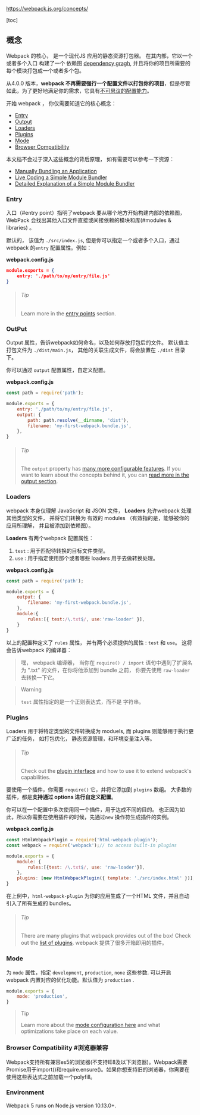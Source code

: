 https://webpack.js.org/concepts/

[toc]

## 概念

Webpack 的核心， 是一个现代JS 应用的静态资源打包器。 
在其内部，它以一个或者多个入口 构建了一个 依赖图 [dependency gragh](https://webpack.js.org/concepts/dependency-graph/), 并且将你的项目所需要的每个模块打包成一个或者多个包。 

从4.0.0 版本，**webpack 不再需要强行一个配置文件以打包你的项目**，但是尽管如此，为了更好地满足你的需求，它具有[不可思议的配置能力](https://webpack.js.org/configuration)。 

开始 webpack ， 你仅需要知道它的核心概念：

- [Entry](https://webpack.js.org/concepts/#entry)
- [Output](https://webpack.js.org/concepts/#output)
- [Loaders](https://webpack.js.org/concepts/#loaders)
- [Plugins](https://webpack.js.org/concepts/#plugins)
- [Mode](https://webpack.js.org/concepts/#mode)
- [Browser Compatibility](https://webpack.js.org/concepts/#browser-compatibility)

本文档不会过于深入这些概念的背后原理， 如有需要可以参考一下资源：

- [Manually Bundling an Application](https://www.youtube.com/watch?v=UNMkLHzofQI)
- [Live Coding a Simple Module Bundler](https://www.youtube.com/watch?v=Gc9-7PBqOC8)
- [Detailed Explanation of a Simple Module Bundler](https://github.com/ronami/minipack)

### Entry

入口（#entry point）指明了webpack 要从哪个地方开始构建内部的依赖图，WebPack 会找出其他入口文件直接或间接依赖的模块和库(#modules & libraries) 。

默认的， 该值为 `./src/index.js`, 但是你可以指定一个或者多个入口，通过 webpack 的`entry` 配置属性。例如：

**webpack.config.js** 

```json
module.exports = {
    entry: './path/to/my/entry/file.js'
}
```

> ###### Tip
>
> Learn more in the [entry points](https://webpack.js.org/concepts/entry-points) section.

### OutPut

Output 属性，告诉webpack如何命名，以及如何存放打包后的文件。 默认值主打包文件为 `./dist/main.js`， 其他的关联生成文件，将会放置在 `./dist` 目录下。 

你可以通过 `output` 配置属性，自定义配置。 

**webpack.config.js**

```javascript
const path = require('path');

module.exports = {
    entry: './path/to/my/entry/file.js',
    output: {
        path: path.resolve(__dirname, 'dist'),
        filename: 'my-first-webpack.bundle.js',
    },
}
```

> ###### Tip
>
> The `output` property has [many more configurable features](https://webpack.js.org/configuration/output). If you want to learn about the concepts behind it, you can [read more in the output section](https://webpack.js.org/concepts/output).

### Loaders

webpack 本身仅理解 JavaScript 和 JSON 文件， **Loaders** 允许webpack 处理其他类型的文件， 并将它们转换为 有效的 modules （有效指的是，能够被你的应用所理解， 并且被添加到依赖图）。

**Loaders** 有两个webpack 配置属性：

1. `test` :  用于匹配待转换的目标文件类型。
2. `use` : 用于指定使用那个或者哪些 loaders 用于去做转换处理。

**webpack.config.js**

```javascript
const path = require('path');

module.exports = {
    output: {
        filename: 'my-first-webpack.bundle.js',
    },
    module:{
        rules:[{ test:/\.txt$/, use:'raw-loader' }],
    }
}
```

以上的配置种定义了 `rules` 属性， 并有两个必须提供的属性 : `test` 和 `use`。 这将会告诉webpack 的编译器：

> 嘿， webpack 编译器， 当你在 `require() / import` 语句中遇到了扩展名为 ".txt" 的文件，在你将他添加到 bundle 之前， 你要先使用  `raw-loader` 去转换一下它。

>Warning
>
>`test` 属性指定的是一个正则表达式，而不是 字符串。 



### Plugins

Loaders 用于将特定类型的文件转换成为 moduels, 而 plugins  则能够用于执行更广泛的任务， 如打包优化， 静态资源管理，和环境变量注入等。

> ###### Tip
>
> Check out the [plugin interface](https://webpack.js.org/api/plugins) and how to use it to extend webpack's capabilities.

要使用一个插件，你需要 `require()` 它，并将它添加到 `plugins` 数组。 大多数的插件，都是**支持通过 options 进行自定义配置**。

你可以在一个配置中多次使用同一个插件，用于达成不同的目的。 也正因为如此，所以你需要在使用插件的时候，先通过`new` 操作符生成插件的实例。

**webpack.config.js**

```javascript
const HtmlWebpackPlugin = require('html-webpack-plugin');
const webpack = require('webpack');// to access built-in plugins

module.exports = {
    module: {
        rules:[{test: /\.txt$/, use: 'raw-loader'}],
    },
    plugins: [new HtmlWebpackPlugin({ template: './src/index.html' })],
}
```

在上例中，`html-webpack-plugin` 为你的应用生成了一个HTML 文件，并且自动引入了所有生成的 bundles。

> ###### Tip
>
> There are many plugins that webpack provides out of the box! Check out the [list of plugins](https://webpack.js.org/plugins).
> webpack 提供了很多开箱即用的插件。

### Mode

为 `mode` 属性，指定 `development`, `production`, `none` 这些参数. 可以开启 webpack 内置对应的优化功能。默认值为 `production` .

```javascript
module.exports = {
    mode: 'production',
}
```

> Tip
>
> Learn more about the [mode configuration here](https://webpack.js.org/configuration/mode) and what optimizations take place on each value.

### Browser Compatibility #浏览器兼容

Webpack支持所有兼容es5的浏览器(不支持IE8及以下浏览器)。Webpack需要Promise用于import()和require.ensure()。如果你想支持旧的浏览器，你需要在使用这些表达式之前加载一个polyfill。



### Environment

Webpack 5 runs on Node.js version 10.13.0+.
